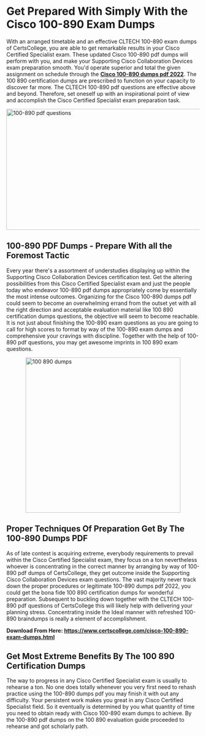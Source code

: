 <h1><strong>Get Prepared With Simply With the Cisco 100-890 Exam Dumps&nbsp;</strong></h1>
<p><span style="font-weight: 400;">With an arranged timetable and an effective CLTECH 100-890 exam dumps of CertsCollege, you are able to get remarkable results in your Cisco Certified Specialist exam. These updated Cisco 100-890 pdf dumps will perform with you, and make your Supporting Cisco Collaboration Devices exam preparation smooth. You'd operate superior and total the given assignment on schedule through the <strong><a href="https://www.certscollege.com/cisco-100-890-exam-dumps.html">Cisco 100-890 dumps pdf 2022</a></strong>. The 100 890 certification dumps are prescribed to function on your capacity to discover far more. The CLTECH 100-890 pdf questions are effective above and beyond. Therefore, set oneself up with an inspirational point of view and accomplish the Cisco Certified Specialist exam preparation task.&nbsp;</span></p>
<p><span style="font-weight: 400;"><img style="display: block; margin-left: auto; margin-right: auto;" src="https://i.ibb.co/CPDK3ps/Yellow-and-Blue-Initiative-Blog-Banner.png" alt="100-890 pdf questions" width="559" height="315" /></span></p>
<h2><strong>100-890 PDF Dumps - Prepare With all the Foremost Tactic</strong></h2>
<p><span style="font-weight: 400;">Every year there's a assortment of understudies displaying up within the Supporting Cisco Collaboration Devices certification test. Get the altering possibilities from this Cisco Certified Specialist exam and just the people today who endeavor 100-890 pdf dumps appropriately come by essentially the most intense outcomes. Organizing for the Cisco 100-890 dumps pdf could seem to become an overwhelming errand from the outset yet with all the right direction and acceptable evaluation material like 100 890 certification dumps questions, the objective will seem to become reachable. It is not just about finishing the 100-890 exam questions as you are going to call for high scores to format by way of the 100-890 exam dumps and comprehensive your cravings with discipline. Together with the help of 100-890 pdf questions, you may get awesome imprints in 100 890 exam questions.</span></p>
<p><span style="font-weight: 400;"><a href="https://tinyurl.com/2p97rh4t"><img style="display: block; margin-left: auto; margin-right: auto;" src="https://i.ibb.co/9tMrhdY/Teacher-Appreciation-Invitation.png" alt="100 890 dumps " width="404" height="404" /></a></span></p>
<h2><strong>Proper Techniques Of Preparation Get By The 100-890 Dumps PDF</strong></h2>
<p><span style="font-weight: 400;">As of late contest is acquiring extreme, everybody requirements to prevail within the Cisco Certified Specialist exam, they focus on a ton nevertheless whoever is concentrating in the correct manner by arranging by way of 100-890 pdf dumps of CertsCollege, they get outcome inside the Supporting Cisco Collaboration Devices exam questions. The vast majority never track down the proper procedures or legitimate 100-890 dumps pdf 2022, you could get the bona fide 100 890 certification dumps for wonderful preparation. Subsequent to buckling down together with the CLTECH 100-890 pdf questions of CertsCollege this will likely help with delivering your planning stress. Concentrating inside the Ideal manner with refreshed 100-890 braindumps is really a element of accomplishment.</span></p>
<p><span style="font-weight: 400;"><strong>Download From Here: <a href="https://www.certscollege.com/cisco-100-890-exam-dumps.html">https://www.certscollege.com/cisco-100-890-exam-dumps.html</a></strong></span></p>
<h2><strong>Get Most Extreme Benefits By The 100 890 Certification Dumps</strong></h2>
<p><span style="font-weight: 400;">The way to progress in any Cisco Certified Specialist exam is usually to rehearse a ton. No one does totally whenever you very first need to rehash practice using the 100-890 dumps pdf you may finish it with out any difficulty. Your persistent work makes you great in any Cisco Certified Specialist field. So it eventually is determined by you what quantity of time you need to obtain ready with Cisco 100-890 exam dumps to achieve. By the 100-890 pdf dumps on the 100 890 evaluation guide proceeded to rehearse and got scholarly path.</span></p>
